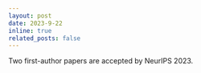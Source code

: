 ```yaml
---
layout: post
date: 2023-9-22
inline: true
related_posts: false
---
```


Two first-author papers are accepted by NeurIPS 2023.
